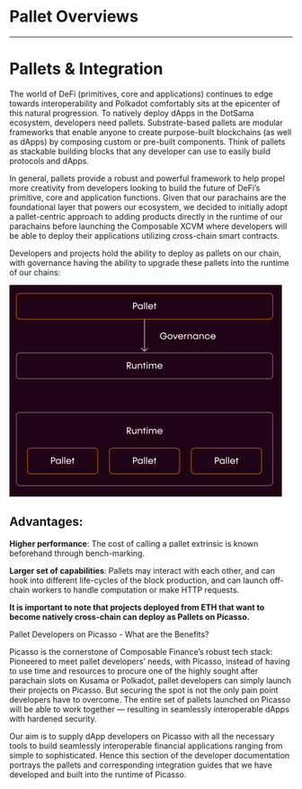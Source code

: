# Pallet Overviews

---

# Pallets & Integration

The world of DeFi (primitives, core and applications) continues to edge towards interoperability and Polkadot comfortably sits at the epicenter of this natural progression. To natively deploy dApps in the DotSama ecosystem, developers need pallets. Substrate-based pallets are modular frameworks that enable anyone to create purpose-built blockchains (as well as dApps) by composing custom or pre-built components. Think of pallets as stackable building blocks that any developer can use to easily build protocols and dApps.

In general, pallets provide a robust and powerful framework to help propel more creativity from developers looking to build the future of DeFi’s primitive, core and application functions. Given that our parachains are the foundational layer that powers our ecosystem, we decided to initially adopt a pallet-centric approach to adding products directly in the runtime of our parachains before launching the Composable XCVM where developers will be able to deploy their applications utilizing cross-chain smart contracts. 

Developers and projects hold the ability to deploy as pallets on our chain, with governance having the ability to upgrade these pallets into the runtime of our chains:


![pallet_integrations](./pallet-integrations.png)


## Advantages:

**Higher performance**: The cost of calling a pallet extrinsic is known beforehand through bench-marking.

**Larger set of capabilities**: Pallets may interact with each other, and can hook into different life-cycles of the block production, and can launch off-chain workers to handle computation or make HTTP requests.

**It is important to note that projects deployed from ETH that want to become natively cross-chain can deploy as Pallets on Picasso.**

Pallet Developers on Picasso - What are the Benefits?

Picasso is the cornerstone of Composable Finance’s robust tech stack: Pioneered to meet pallet developers’ needs, with Picasso, instead of having to use time and resources to procure one of the highly sought after parachain slots on Kusama or Polkadot, pallet developers can simply launch their projects on Picasso. But securing the spot is not the only pain point developers have to overcome. The entire set of pallets launched on Picasso will be able to work together — resulting in seamlessly interoperable dApps with hardened security. 

Our aim is to supply dApp developers on Picasso with all the necessary tools to build seamlessly interoperable financial applications ranging from simple to sophisticated. Hence this section of the developer documentation portrays the pallets and corresponding integration guides that we have developed and built into the runtime of Picasso.